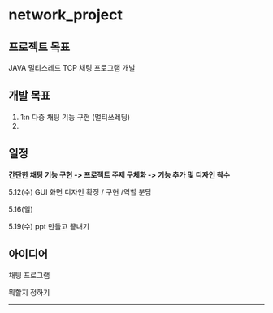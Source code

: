 # network_project

## 프로젝트 목표

JAVA 멀티스레드 TCP 채팅 프로그램 개발

## 개발 목표

1. 1:n 다중 채팅 기능 구현 (멀티쓰레딩)
2. 


## 일정

**간단한 채팅 기능 구현 -> 프로젝트 주제 구체화 -> 기능 추가 및 디자인 착수**

  5.12(수)  GUI 화면 디자인 확정 / 구현 /역할 분담 

  5.16(일)

  5.19(수)  ppt 만들고 끝내기   


## 아이디어

채팅 프로그램

뭐할지 정하기


-----

